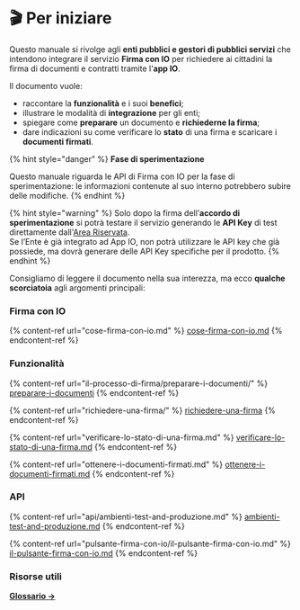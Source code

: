 # 🎬 Per iniziare

Questo manuale si rivolge agli **enti pubblici e gestori di pubblici servizi** che intendono integrare il servizio **Firma con IO** per richiedere ai cittadini la firma di documenti e contratti tramite l'**app IO**.&#x20;

Il documento vuole:

* raccontare la **funzionalità** e i suoi **benefici**;
* illustrare le modalità di **integrazione** per gli enti;
* spiegare come **preparare** un documento e **richiederne la firma**;
* dare indicazioni su come verificare lo **stato** di una firma e scaricare i **documenti firmati**.

{% hint style="danger" %}
**Fase di sperimentazione**

Questo manuale riguarda le API di Firma con IO per la fase di sperimentazione: le informazioni contenute al suo interno potrebbero subire delle modifiche.
{% endhint %}

{% hint style="warning" %}
Solo dopo la firma dell’**accordo di sperimentazione** si potrà testare il servizio generando le **API Key** di test direttamente dall'[Area Riservata](https://selfcare.pagopa.it/auth/login).\
Se l’Ente è già integrato ad App IO, non potrà utilizzare le API key che già possiede, ma dovrà generare delle API Key specifiche per il prodotto.
{% endhint %}

Consigliamo di leggere il documento nella sua interezza, ma ecco **qualche scorciatoia** agli argomenti principali:

### Firma con IO

{% content-ref url="cose-firma-con-io.md" %}
[cose-firma-con-io.md](cose-firma-con-io.md)
{% endcontent-ref %}

### Funzionalità

{% content-ref url="il-processo-di-firma/preparare-i-documenti/" %}
[preparare-i-documenti](il-processo-di-firma/preparare-i-documenti/)
{% endcontent-ref %}

{% content-ref url="richiedere-una-firma/" %}
[richiedere-una-firma](richiedere-una-firma/)
{% endcontent-ref %}

{% content-ref url="verificare-lo-stato-di-una-firma.md" %}
[verificare-lo-stato-di-una-firma.md](verificare-lo-stato-di-una-firma.md)
{% endcontent-ref %}

{% content-ref url="ottenere-i-documenti-firmati.md" %}
[ottenere-i-documenti-firmati.md](ottenere-i-documenti-firmati.md)
{% endcontent-ref %}

### API

{% content-ref url="api/ambienti-test-and-produzione.md" %}
[ambienti-test-and-produzione.md](api/ambienti-test-and-produzione.md)
{% endcontent-ref %}

{% content-ref url="pulsante-firma-con-io/il-pulsante-firma-con-io.md" %}
[il-pulsante-firma-con-io.md](pulsante-firma-con-io/il-pulsante-firma-con-io.md)
{% endcontent-ref %}

###

### Risorse utili&#x20;

[**Glossario ->** ](risorse-utili/glossario.md)

